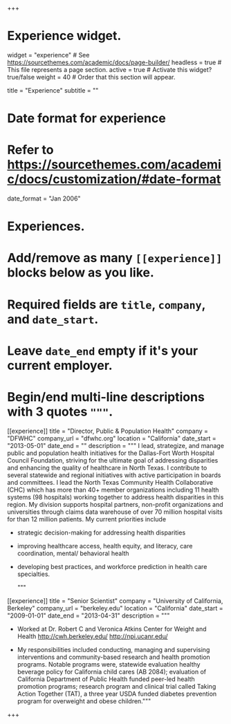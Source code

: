 +++
# Experience widget.
widget = "experience"  # See https://sourcethemes.com/academic/docs/page-builder/
headless = true  # This file represents a page section.
active = true  # Activate this widget? true/false
weight = 40  # Order that this section will appear.

title = "Experience"
subtitle = ""

# Date format for experience
#   Refer to https://sourcethemes.com/academic/docs/customization/#date-format
date_format = "Jan 2006"

# Experiences.
#   Add/remove as many `[[experience]]` blocks below as you like.
#   Required fields are `title`, `company`, and `date_start`.
#   Leave `date_end` empty if it's your current employer.
#   Begin/end multi-line descriptions with 3 quotes `"""`.
[[experience]]
  title = "Director, Public & Population Health"
  company = "DFWHC"
  company_url = "dfwhc.org"
  location = "California"
  date_start = "2013-05-01"
  date_end = ""
  description = """
  I lead, strategize, and manage public and population health initiatives for the Dallas-Fort Worth Hospital Council Foundation, striving for the ultimate goal of addressing disparities and enhancing the quality of healthcare in North Texas. I contribute to several statewide and regional initiatives with active participation in boards and committees. I lead the North Texas Community Health Collaborative (CHC) which has more than 40+ member organizations including 11 health systems (98 hospitals) working together to address health disparities in this region. My division supports hospital partners, non-profit organizations and universities through claims data warehouse of over 70 million hospital visits for than 12 million patients.
My current priorities include
* strategic decision-making for addressing health disparities
* improving healthcare access, health equity, and literacy, care coordination, mental/ behavioral health
* developing best practices, and workforce prediction in health care specialties.

  """

[[experience]]
  title = "Senior Scientist"
  company = "University of California, Berkeley"
  company_url = "berkeley.edu"
  location = "California"
  date_start = "2009-01-01"
  date_end = "2013-04-31"
  description = """
  * Worked at Dr. Robert C and Veronica Atkins Center for Weight and Health http://cwh.berkeley.edu/ http://npi.ucanr.edu/

  * My responsibilities included conducting, managing and supervising interventions and community-based research and health promotion     programs. Notable programs were, statewide evaluation healthy beverage policy for California child cares (AB 2084); evaluation of       California Department of Public Health funded peer-led health promotion programs; research program and clinical trial called Taking     Action Together (TAT), a three year USDA funded diabetes prevention program for overweight and obese children."""

+++
